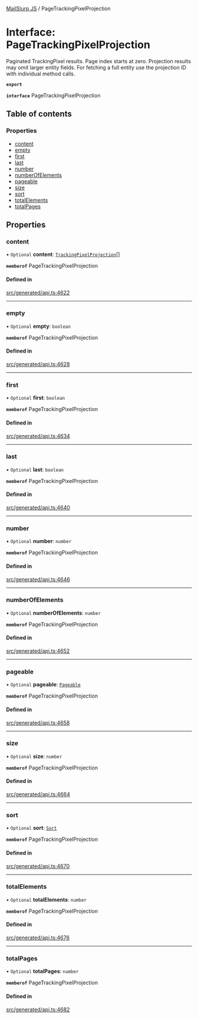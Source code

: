 [MailSlurp JS](../README.md) / PageTrackingPixelProjection

# Interface: PageTrackingPixelProjection

Paginated TrackingPixel results. Page index starts at zero. Projection results may omit larger entity fields. For fetching a full entity use the projection ID with individual method calls.

**`export`**

**`interface`** PageTrackingPixelProjection

## Table of contents

### Properties

- [content](PageTrackingPixelProjection.md#content)
- [empty](PageTrackingPixelProjection.md#empty)
- [first](PageTrackingPixelProjection.md#first)
- [last](PageTrackingPixelProjection.md#last)
- [number](PageTrackingPixelProjection.md#number)
- [numberOfElements](PageTrackingPixelProjection.md#numberofelements)
- [pageable](PageTrackingPixelProjection.md#pageable)
- [size](PageTrackingPixelProjection.md#size)
- [sort](PageTrackingPixelProjection.md#sort)
- [totalElements](PageTrackingPixelProjection.md#totalelements)
- [totalPages](PageTrackingPixelProjection.md#totalpages)

## Properties

### content

• `Optional` **content**: [`TrackingPixelProjection`](TrackingPixelProjection.md)[]

**`memberof`** PageTrackingPixelProjection

#### Defined in

[src/generated/api.ts:4622](https://github.com/mailslurp/mailslurp-client/blob/75eefbf/src/generated/api.ts#L4622)

___

### empty

• `Optional` **empty**: `boolean`

**`memberof`** PageTrackingPixelProjection

#### Defined in

[src/generated/api.ts:4628](https://github.com/mailslurp/mailslurp-client/blob/75eefbf/src/generated/api.ts#L4628)

___

### first

• `Optional` **first**: `boolean`

**`memberof`** PageTrackingPixelProjection

#### Defined in

[src/generated/api.ts:4634](https://github.com/mailslurp/mailslurp-client/blob/75eefbf/src/generated/api.ts#L4634)

___

### last

• `Optional` **last**: `boolean`

**`memberof`** PageTrackingPixelProjection

#### Defined in

[src/generated/api.ts:4640](https://github.com/mailslurp/mailslurp-client/blob/75eefbf/src/generated/api.ts#L4640)

___

### number

• `Optional` **number**: `number`

**`memberof`** PageTrackingPixelProjection

#### Defined in

[src/generated/api.ts:4646](https://github.com/mailslurp/mailslurp-client/blob/75eefbf/src/generated/api.ts#L4646)

___

### numberOfElements

• `Optional` **numberOfElements**: `number`

**`memberof`** PageTrackingPixelProjection

#### Defined in

[src/generated/api.ts:4652](https://github.com/mailslurp/mailslurp-client/blob/75eefbf/src/generated/api.ts#L4652)

___

### pageable

• `Optional` **pageable**: [`Pageable`](Pageable.md)

**`memberof`** PageTrackingPixelProjection

#### Defined in

[src/generated/api.ts:4658](https://github.com/mailslurp/mailslurp-client/blob/75eefbf/src/generated/api.ts#L4658)

___

### size

• `Optional` **size**: `number`

**`memberof`** PageTrackingPixelProjection

#### Defined in

[src/generated/api.ts:4664](https://github.com/mailslurp/mailslurp-client/blob/75eefbf/src/generated/api.ts#L4664)

___

### sort

• `Optional` **sort**: [`Sort`](Sort.md)

**`memberof`** PageTrackingPixelProjection

#### Defined in

[src/generated/api.ts:4670](https://github.com/mailslurp/mailslurp-client/blob/75eefbf/src/generated/api.ts#L4670)

___

### totalElements

• `Optional` **totalElements**: `number`

**`memberof`** PageTrackingPixelProjection

#### Defined in

[src/generated/api.ts:4676](https://github.com/mailslurp/mailslurp-client/blob/75eefbf/src/generated/api.ts#L4676)

___

### totalPages

• `Optional` **totalPages**: `number`

**`memberof`** PageTrackingPixelProjection

#### Defined in

[src/generated/api.ts:4682](https://github.com/mailslurp/mailslurp-client/blob/75eefbf/src/generated/api.ts#L4682)
